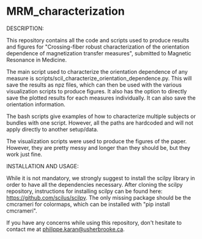 # MRM_characterization

DESCRIPTION:

This repository contains all the code and scripts used to produce results and
figures for "Crossing-fiber robust characterization of the orientation dependence
of magnetization transfer measures", submitted to Magnetic Resonance in Medicine.

The main script used to characterize the orientation dependence of any measure is
scripts/scil_characterize_orientation_dependence.py. This will save the results as
npz files, which can then be used with the various visualization scripts to
produce figures. It also has the option to directly save the plotted results for
each measures individually. It can also save the orientation information.

The bash scripts give examples of how to characterize multiple subjects or bundles
with one script. However, all the paths are hardcoded and will not apply directly
to another setup/data.

The visualization scripts were used to produce the figures of the paper. However,
they are pretty messy and longer than they should be, but they work just fine.

INSTALLATION AND USAGE:

While it is not mandatory, we strongly suggest to install the scilpy library in order
to have all the dependencies necessary. After cloning the scilpy repository,
instructions for installing scilpy can be found here: https://github.com/scilus/scilpy.
The only missing package should be the cmcrameri for colormaps, which can be
installed with "pip install cmcrameri".


If you have any concerns while using this repository, don't hesitate to contact me
at philippe.karan@usherbrooke.ca.